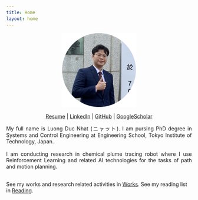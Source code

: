 ```yaml
---
title: Home
layout: home
---
```



<p align="center">
  <img src="/images/picture.png?raw=true" alt="drawing" width="200" />
</p>

<p align="center">
<a href="pdf/Resume_Nhat.pdf">Resume</a> |
<a href="https://www.linkedin.com/in/nhat-luong-02058617b/">LinkedIn</a> |
<a href="https://github.com/nhat-14">GitHub</a> |
<a href="https://scholar.google.com/citations?user=Jj6xszMAAAAJ&hl=vi">GoogleScholar</a>
</p>

<p align="justify">
My full name is Luong Duc Nhat (ニャット). I am pursing PhD degree in Systems and Control Engineering at Engineering School, Tokyo Institute of Technology, Japan.
<br><br>
I am conducting research in chemical plume tracing robot where I use Reinforcement Learning and related AI technologies 
for the tasks of path and motion planning.
<br><br>
</p>



See my works and research related activities in [Works](https://ducnhat-luong.github.io/works.html).
See my reading list in [Reading](https://ducnhat-luong.github.io/books.html).